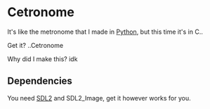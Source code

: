 # Cetronome

It's like the metronome that I made in [Python](https://github.com/joshnsolomon/metronome), but this time it's in C..

Get it? ..Cetronome

Why did I make this? idk

## Dependencies

You need [SDL2](https://wiki.libsdl.org/SDL2/Installation) and SDL2_Image, get it however works for you.
